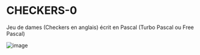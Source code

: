 # CHECKERS-0
Jeu de dames (Checkers en anglais) écrit en Pascal (Turbo Pascal ou Free Pascal)

![image](https://github.com/user-attachments/assets/f529aa4f-5155-4d1e-9174-3e4aed40b43e)
